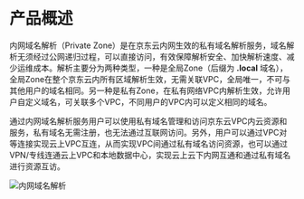 # **产品概述**

内网域名解析（Private Zone）是在京东云内网生效的私有域名解析服务，域名解析无须经过公网递归过程，可以直接访问，有效保障解析安全、加快解析速度、减少运维成本。解析主要分为两种类型，一种是全局Zone（后缀为 **.local** 域名），全局Zone在整个京东云内所有区域解析生效，无需关联VPC，全局唯一，不可与其他用户的域名相同。另一种是私有Zone，在私有网络VPC内解析生效，允许用户自定义域名，可关联多个VPC，不同用户的VPC内可以定义相同的域名。

通过内网域名解析服务用户可以使用私有域名管理和访问京东云VPC内云资源和服务，私有域名无需注册，也无法通过互联网访问。另外，用户可以通过VPC对等连接实现云上VPC互连，从而实现VPC间通过私有域名访问资源，也可以通过VPN/专线连通云上VPC和本地数据中心，实现云上云下内网互通和通过私有域名进行资源互访。

![内网域名解析](../../../../../image/privatezone/privatezone.png)
